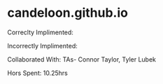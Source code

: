 candeloon.github.io
===================

Correclty Implimented:


Incorrectly Implimented:


Collaborated With: TAs-  Connor Taylor, Tyler Lubek


Hors Spent:  10.25hrs 
